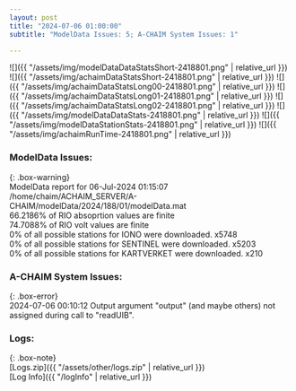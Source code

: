 ```yaml
---
layout: post
title: "2024-07-06 01:00:00"
subtitle: "ModelData Issues: 5; A-CHAIM System Issues: 1"

---
```


![]({{ "/assets/img/modelDataDataStatsShort-2418801.png" | relative_url }})
![]({{ "/assets/img/achaimDataStatsShort-2418801.png" | relative_url }})
![]({{ "/assets/img/achaimDataStatsLong00-2418801.png" | relative_url }})
![]({{ "/assets/img/achaimDataStatsLong01-2418801.png" | relative_url }})
![]({{ "/assets/img/achaimDataStatsLong02-2418801.png" | relative_url }})
![]({{ "/assets/img/modelDataDataStats-2418801.png" | relative_url }})
![]({{ "/assets/img/modelDataStationStats-2418801.png" | relative_url }})
![]({{ "/assets/img/achaimRunTime-2418801.png" | relative_url }})


### ModelData Issues:  
  
{: .box-warning}  
 ModelData report for 06-Jul-2024 01:15:07   
 /home/chaim/ACHAIM_SERVER/A-CHAIM/modelData/2024/188/01/modelData.mat   
 66.2186% of RIO absoprtion values are finite   
 74.7088% of RIO volt values are finite   
 0% of all possible stations for IONO were downloaded. x5748   
 0% of all possible stations for SENTINEL were downloaded. x5203   
 0% of all possible stations for KARTVERKET were downloaded. x210   
  
### A-CHAIM System Issues:  
  
{: .box-error}  
2024-07-06 00:10:12 Output argument "output" (and maybe others) not assigned during call to "readUIB".  

### Logs:  
  
{: .box-note}  
[Logs.zip]({{ "/assets/other/logs.zip" | relative_url }})  
[Log Info]({{ "/logInfo" | relative_url }})  
